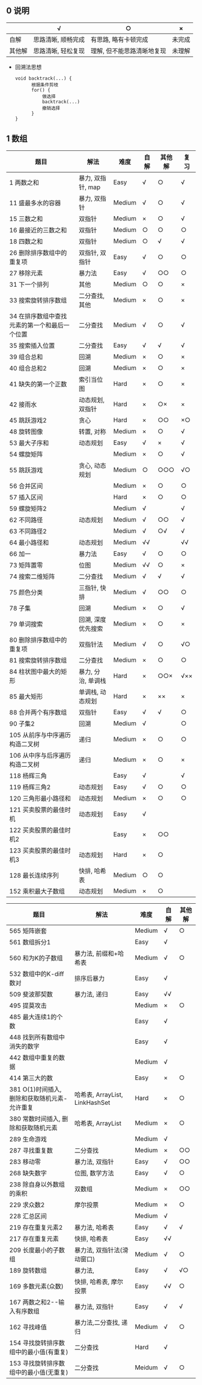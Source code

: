 ## 0 说明

|        | √                  | ○                          | ×      |
| ------ | ------------------ | -------------------------- | ------ |
| 自解   | 思路清晰, 顺畅完成 | 有思路, 略有卡顿完成       | 未完成 |
| 其他解 | 思路清晰, 轻松复现 | 理解, 但不能思路清晰地复现 | 未理解 |

* 回溯法思想

  ```
  void backtrack(...) {
  		根据条件剪枝      
  		for() {          
  			做选择    
  			backtrack(...)    
  			撤销选择      
  		}    
  }    
  ```

  

## 1 数组

| 题目                                          | 解法               | 难度   | 自解 | 其他解 | 复习 |
| --------------------------------------------- | ------------------ | ------ | ---- | ------ | ---- |
| 1 两数之和                                    | 暴力, 双指针, map  | Easy   | √    | ○      | √    |
| 11 盛最多水的容器                             | 暴力, 双指针       | Medium | √    | ○      | √    |
| 15 三数之和                                   | 双指针             | Medium | ×    | ○      | √    |
| 16 最接近的三数之和                           | 双指针             | Medium | ○    | ○      | ○    |
| 18 四数之和                                   | 双指针             | Medium | ○    | √      | √    |
| 26 删除排序数组中的重复项                     | 双指针, 双指针     | Easy   | √    | ○      | ○    |
| 27 移除元素                                   | 暴力法             | Easy   | √    | ○○     | ○    |
| 31 下一个排列                                 | 其他               | Medium | ○    | ○      | ×    |
| 33 搜索旋转排序数组                           | 二分查找, 其他     | Medium | ×    | ○      | ×    |
| 34 在排序数组中查找元素的第一个和最后一个位置 | 二分查找           | Medium | √    | ○      | √    |
| 35 搜索插入位置                               | 二分查找           | Easy   | √    | √      | √    |
| 39 组合总和                                   | 回溯               | Medium | ×    | ○      | ×    |
| 40 组合总和2                                  | 回溯               | Medium | ×    | ○      | ×    |
| 41 缺失的第一个正数                           | 索引当位图         | Hard   | ×    | ○      | ×    |
| 42 接雨水                                     | 动态规划, 双指针   | Hard   | ×    | ○×     | ×    |
| 45 跳跃游戏2                                  | 贪心               | Hard   | ×    | ○○     | ×○   |
| 48 旋转图像                                   | 转置, 对称         | Medium | ×    | ○      | √    |
| 53 最大子序和                                 | 动态规划           | Easy   | √    | ×      | √    |
| 54 螺旋矩阵                                   |                    | Medium | ×    | ○      | √    |
| 55 跳跃游戏                                   | 贪心, 动态规划     | Medium | ○    | ○○○    | √○   |
| 56 合并区间                                   |                    | Medium | ×    | ○      | ○    |
| 57 插入区间                                   |                    | Hard   | ×    | ○      | ○    |
| 59 螺旋矩阵2                                  |                    | Medium | √    |        | √    |
| 62 不同路径                                   | 动态规划           | Medium | √    | ○○     | √    |
| 63 不同路径2                                  |                    | Medium | √    | ○√     | √    |
| 64 最小路径和                                 | 动态规划           | Medium | √√   |        | √√   |
| 66 加一                                       | 暴力法             | Easy   | √    | ○      | ○    |
| 73 矩阵置零                                   | 位图               | Medium | √√   | ○      | ×    |
| 74 搜索二维矩阵                               | 二分查找           | Medium | √    | √      | √    |
| 75 颜色分类                                   | 三指针, 快排       | Medium | √    | ○○     | ○    |
| 78 子集                                       | 回溯               | Medium | ×    | ○      | √    |
| 79 单词搜索                                   | 回溯, 深度优先搜索 | Medium | ×    | ○      | ×    |
| 80 删除排序数组中的重复项                     | 双指针法           | Medium | √    | ○      | √○   |
| 81 搜索旋转排序数组                           | 二分查找           | Medium | ×    | ○      | ○    |
| 84 柱状图中最大的矩形                         | 暴力, 分治, 单调栈 | Hard   | ×    | ○○×    | √××  |
| 85 最大矩形                                   | 单调栈, 动态规划   | Hard   | ×    | ××     | ×    |
| 88 合并两个有序数组                           | 双指针             | Easy   | √    | √      | ○    |
| 90 子集2                                      | 回溯               | Medium | √    |        | ○    |
| 105 从前序与中序遍历构造二叉树                | 递归               | Medium | ×    | ○      | ○    |
| 106 从中序与后序遍历构造二叉树                | 递归               | Medium | ×    | ○      | ×    |
| 118 杨辉三角                                  |                    | Easy   | √    |        | √    |
| 119 杨辉三角2                                 | 动态规划           | Easy   | √    | ○      | ○    |
| 120 三角形最小路径和                          | 动态规划           | Medium | ×    | ○      | ○    |
| 121 买卖股票的最佳时机                        | 动态规划           | Easy   | √    |        |      |
| 122 买卖股票的最佳时机2                       |                    | Easy   | ×    | ○○     |      |
| 123 买卖股票的最佳时机3                       | 动态规划           | Hard   | ×    | ○      |      |
| 128 最长连续序列                              | 快排, 哈希表       | Medium | ○    | ○      |      |
| 152 乘积最大子数组                            | 动态规划           | Medium | ×    | ○      |      |

| 题目                                          | 解法                           | 难度   | 自解 | 其他解 |
| --------------------------------------------- | ------------------------------ | ------ | ---- | ------ |
| 565 矩阵嵌套                                  |                                | Medium | √    | ○      |
| 561 数组拆分1                                 |                                | Easy   | √    |        |
| 560 和为K的子数组                             | 暴力法, 前缀和+哈希表          | Medium | √    | ○      |
| 532 数组中的K-diff数对                        | 排序后暴力                     | Easy   | √    |        |
| 509 斐波那契数                                | 暴力法, 递归                   | Easy   | √√   |        |
| 495 提莫攻击                                  |                                | Medium | ×    | ○      |
| 485 最大连续1的个数                           |                                | Easy   | √    |        |
| 448 找到所有数组中消失的数字                  |                                | Easy   | √    |        |
| 442 数组中重复的数据                          |                                | Medium | √    |        |
| 414 第三大的数                                |                                | Easy   | ×    | ○      |
| 381 O(1)时间插入, 删除和获取随机元素-允许重复 | 哈希表, ArrayList, LinkHashSet | Hard   | ×    | ○      |
| 380 常数时间插入, 删除和获取随机元素          | 哈希表, ArrayList              | Medium | ×    | ○      |
| 289 生命游戏                                  |                                | Medium | √    |        |
| 287 寻找重复数                                | 二分查找                       | Medium | ×    | ○○     |
| 283 移动零                                    | 暴力法, 双指针                 | Easy   | √    | ○○     |
| 268 缺失数字                                  | 位图, 数学方法                 | Easy   | √    | ○      |
| 238 除自身以外数组的乘积                      | 双数组                         | Medium | ×    | ○○     |
| 229 求众数2                                   | 摩尔投票                       | Medium | ×    | ○      |
| 228 汇总区间                                  |                                | Medium | √    |        |
| 219 存在重复元素2                             | 暴力法, 哈希表                 | Easy   | √    | √      |
| 217 存在重复元素                              | 快排, 哈希表                   | Easy   | √√   |        |
| 209 长度最小的子数组                          | 暴力法, 双指针法(滑动窗口)     | Medium | √    | ○      |
| 189 旋转数组                                  | 暴力法,                        | Easy   | √    | √○     |
| 169 多数元素(众数)                            | 快排, 哈希表, 摩尔投票         | Easy   | √√   | ○      |
| 167 两数之和2--输入有序数组                   | 暴力法, 双指针                 | Easy   | √    | √      |
| 162 寻找峰值                                  | 暴力法,二分查找, 递归          | Medium | √    | ○      |
| 154 寻找旋转排序数组中的最小值(有重复)        | 二分查找                       | Hard   | √    |        |
| 153 寻找旋转排序数组中的最小值(无重复)        | 二分查找                       | Meidum | √    | ○      |

